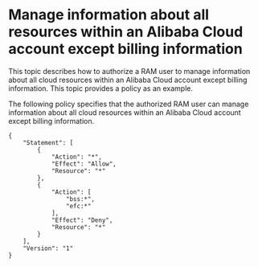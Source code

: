 # Manage information about all resources within an Alibaba Cloud account except billing information

This topic describes how to authorize a RAM user to manage information about all cloud resources within an Alibaba Cloud account except billing information. This topic provides a policy as an example.

The following policy specifies that the authorized RAM user can manage information about all cloud resources within an Alibaba Cloud account except billing information.

```
{
    "Statement": [
        {
            "Action": "*",
            "Effect": "Allow",
            "Resource": "*"
        },
        {
            "Action": [
                "bss:*",
                "efc:*"
            ],
            "Effect": "Deny",
            "Resource": "*"
        }
    ],
    "Version": "1"
}
```

